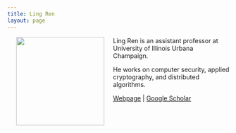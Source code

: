 ```yaml
---
title: Ling Ren
layout: page
---
```


<img align="left" width="200" height="200" src="../img/LingRen_cropped.jpg" hspace="20"> 

Ling Ren is an assistant professor at University of Illinois Urbana Champaign. 

He works on computer security, applied cryptography, and distributed algorithms.

[Webpage](https://sites.google.com/view/renling) \| [Google Scholar](https://scholar.google.com/citations?user=0uB26_QAAAAJ&hl=en)
